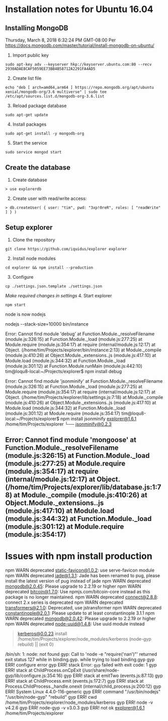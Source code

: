 # Installation notes for Ubuntu 16.04

## Installing MongoDB
Thursday, March 8, 2018 6:32:24 PM GMT-08:00 
Per https://docs.mongodb.com/master/tutorial/install-mongodb-on-ubuntu/
1. Import public key
```
sudo apt-key adv --keyserver hkp://keyserver.ubuntu.com:80 --recv 2930ADAE8CAF5059EE73BB4B58712A2291FA4AD5
```
2. Create list file
```
echo "deb [ arch=amd64,arm64 ] https://repo.mongodb.org/apt/ubuntu xenial/mongodb-org/3.6 multiverse" | sudo tee /etc/apt/sources.list.d/mongodb-org-3.6.list
```
3. Reload package database
```
sudo apt-get update
```
4. Install packages
```
sudo apt-get install -y mongodb-org
```
5. Start the service
```
sudo service mongod start
```

## Create the database
1. Create database
```
> use explorerdb
```
2. Create user with read/write access:
```
> db.createUser( { user: "tim", pwd: "3xp!0reR", roles: [ "readWrite" ] } )
```

## Setup explorer
1. Clone the repository
```
git clone https://github.com/iquidus/explorer explorer
```
2. Install node modules
```
cd explorer && npm install --production
```
3. Configure
```
cp ./settings.json.template ./settings.json
```
*Make required changes in settings*
4. Start explorer
```
npm start
```

node is now nodejs



nodejs --stack-size=10000 bin/instance

Error: Cannot find module 'debug'
    at Function.Module._resolveFilename (module.js:326:15)
    at Function.Module._load (module.js:277:25)
    at Module.require (module.js:354:17)
    at require (internal/module.js:12:17)
    at Object.<anonymous> (/home/tim/Projects/explorer/bin/instance:2:13)
    at Module._compile (module.js:410:26)
    at Object.Module._extensions..js (module.js:417:10)
    at Module.load (module.js:344:32)
    at Function.Module._load (module.js:301:12)
    at Function.Module.runMain (module.js:442:10)
tim@loqu8-local:~/Projects/explorer$ npm install debug

Error: Cannot find module 'jsonminify'
    at Function.Module._resolveFilename (module.js:326:15)
    at Function.Module._load (module.js:277:25)
    at Module.require (module.js:354:17)
    at require (internal/module.js:12:17)
    at Object.<anonymous> (/home/tim/Projects/explorer/lib/settings.js:7:18)
    at Module._compile (module.js:410:26)
    at Object.Module._extensions..js (module.js:417:10)
    at Module.load (module.js:344:32)
    at Function.Module._load (module.js:301:12)
    at Module.require (module.js:354:17)
tim@loqu8-local:~/Projects/explorer$ npm install jsonminify
explorer@1.6.1 /home/tim/Projects/explorer
└── jsonminify@0.2.3 


Error: Cannot find module 'mongoose'
    at Function.Module._resolveFilename (module.js:326:15)
    at Function.Module._load (module.js:277:25)
    at Module.require (module.js:354:17)
    at require (internal/module.js:12:17)
    at Object.<anonymous> (/home/tim/Projects/explorer/lib/database.js:1:78)
    at Module._compile (module.js:410:26)
    at Object.Module._extensions..js (module.js:417:10)
    at Module.load (module.js:344:32)
    at Function.Module._load (module.js:301:12)
    at Module.require (module.js:354:17)
--------------------

# Issues with npm install production

npm WARN deprecated static-favicon@1.0.2: use serve-favicon module
npm WARN deprecated jade@1.3.1: Jade has been renamed to pug, please install the latest version of pug instead of jade
npm WARN deprecated mongodb@2.0.45: Please upgrade to 2.2.19 or higher
npm WARN deprecated bitcoin@1.7.0: Use npmjs.com/bitcoin-core instead as this package is no longer maintained.
npm WARN deprecated connect@2.8.8: connect 2.x series is deprecated
npm WARN deprecated transformers@2.1.0: Deprecated, use jstransformer
npm WARN deprecated constantinople@2.0.1: Please update to at least constantinople 3.1.1
npm WARN deprecated mongodb@2.0.42: Please upgrade to 2.2.19 or higher
npm WARN deprecated node-uuid@1.4.8: Use uuid module instead

> kerberos@0.0.23 install /home/tim/Projects/explorer/node_modules/kerberos
> (node-gyp rebuild) || (exit 0)

/bin/sh: 1: node: not found
gyp: Call to 'node -e "require('nan')"' returned exit status 127 while in binding.gyp. while trying to load binding.gyp
gyp ERR! configure error 
gyp ERR! stack Error: `gyp` failed with exit code: 1
gyp ERR! stack     at ChildProcess.onCpExit (/usr/share/node-gyp/lib/configure.js:354:16)
gyp ERR! stack     at emitTwo (events.js:87:13)
gyp ERR! stack     at ChildProcess.emit (events.js:172:7)
gyp ERR! stack     at Process.ChildProcess._handle.onexit (internal/child_process.js:200:12)
gyp ERR! System Linux 4.4.0-116-generic
gyp ERR! command "/usr/bin/nodejs" "/usr/bin/node-gyp" "rebuild"
gyp ERR! cwd /home/tim/Projects/explorer/node_modules/kerberos
gyp ERR! node -v v4.2.6
gyp ERR! node-gyp -v v3.0.3
gyp ERR! not ok 
explorer@1.6.1 /home/tim/Projects/explorer
